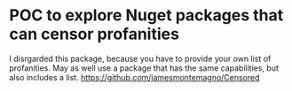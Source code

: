 # POC to explore Nuget packages that can censor profanities


I disrgarded this package, because you have to provide your own list of profanities.  May as well use a package that has the same capabilities, but also includes a list.
<https://github.com/jamesmontemagno/Censored>